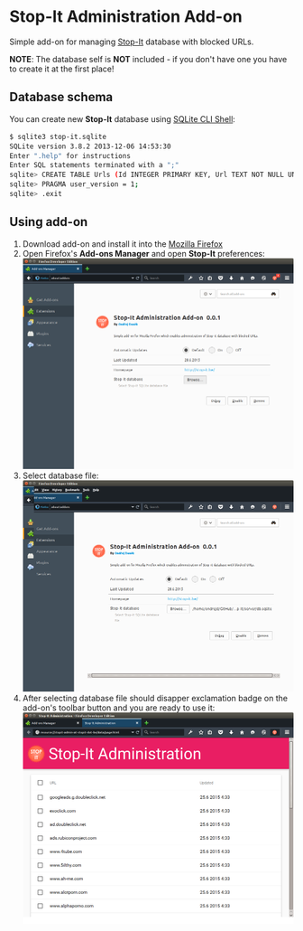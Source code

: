 # Stop-It Administration Add-on

Simple add-on for managing [Stop-It](http://stop-it.be/) database with blocked URLs.

__NOTE__: The database self is __NOT__ included - if you don't have one you have to create it at the first place!

## Database schema

You can create new __Stop-It__ database using [SQLite CLI Shell](http://sqlite.org/cli.html):

```bash
$ sqlite3 stop-it.sqlite
SQLite version 3.8.2 2013-12-06 14:53:30
Enter ".help" for instructions
Enter SQL statements terminated with a ";"
sqlite> CREATE TABLE Urls (Id INTEGER PRIMARY KEY, Url TEXT NOT NULL UNIQUE, Updated TEXT NOT NULL);
sqlite> PRAGMA user_version = 1;
sqlite> .exit
```

## Using add-on

1. Download add-on and install it into the [Mozilla Firefox](https://www.mozilla.org/firefox)
2. Open Firefox's __Add-ons Manager__ and open __Stop-It__ preferences: ![](https://github.com/stop-it/firefox-admin-addon/blob/master/doc/using-admin-screen1.png)
3. Select database file: ![](https://github.com/stop-it/firefox-admin-addon/blob/master/doc/using-admin-screen2.png)
4. After selecting database file should disapper exclamation badge on the add-on's toolbar button and you are ready to use it: ![](https://github.com/stop-it/firefox-admin-addon/blob/master/doc/using-admin-screen3.png)
 
